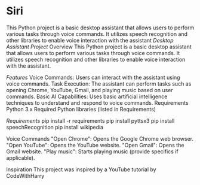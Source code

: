 # Siri
This Python project is a basic desktop assistant that allows users to perform various tasks through voice commands. It utilizes speech recognition and other libraries to enable voice interaction with the assistant
*Desktop Assistant Project*
Overview
This Python project is a basic desktop assistant that allows users to perform various tasks through voice commands. It utilizes speech recognition and other libraries to enable voice interaction with the assistant.

*Features*
Voice Commands: Users can interact with the assistant using voice commands.
Task Execution: The assistant can perform tasks such as opening Chrome, YouTube, Gmail, and playing music based on user commands.
Basic AI Capabilities: Uses basic artificial intelligence techniques to understand and respond to voice commands.
Requirements
Python 3.x
Required Python libraries (listed in Requirements)


*Requirements*
pip install -r requirements
pip install pyttsx3
pip install speechRecognition
pip install wikipedia

Voice Commands
"Open Chrome": Opens the Google Chrome web browser.
"Open YouTube": Opens the YouTube website.
"Open Gmail": Opens the Gmail website.
"Play music": Starts playing music (provide specifics if applicable).

Inspiration
This project was inspired by a YouTube tutorial by CodeWithHarry
